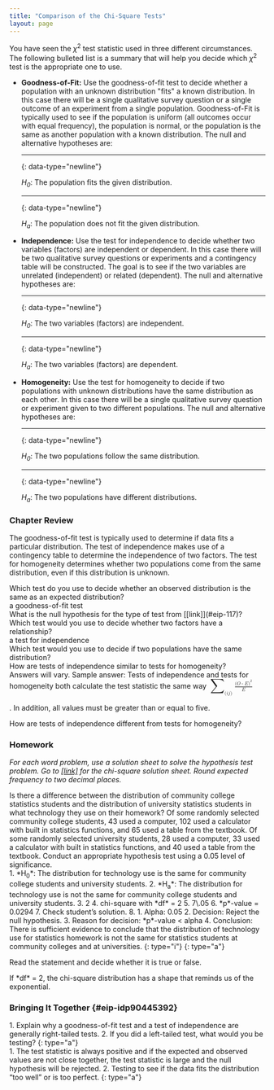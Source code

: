 ```yaml
---
title: "Comparison of the Chi-Square Tests"
layout: page
---
```



You have seen the *χ*<sup>2</sup> test statistic used in three different circumstances. The following bulleted list is a summary that will help you decide which *χ*<sup>2</sup> test is the appropriate one to use.

* **Goodness-of-Fit:** Use the goodness-of-fit test to decide whether a population with an unknown distribution \"fits\" a known distribution. In this case there will be a single qualitative survey question or a single outcome of an experiment from a single population. Goodness-of-Fit is typically used to see if the population is uniform (all outcomes occur with equal frequency), the population is normal, or the population is the same as another population with a known distribution. The null and alternative hypotheses are:
  * * *
  {: data-type="newline"}
  
  *H<sub>0</sub>*\: The population fits the given distribution.
  * * *
  {: data-type="newline"}
  
  *H<sub>a</sub>*\: The population does not fit the given distribution.
* **Independence:** Use the test for independence to decide whether two variables (factors) are independent or dependent. In this case there will be two qualitative survey questions or experiments and a contingency table will be constructed. The goal is to see if the two variables are unrelated (independent) or related (dependent). The null and alternative hypotheses are:
  * * *
  {: data-type="newline"}
  
  *H<sub>0</sub>*\: The two variables (factors) are independent.
  * * *
  {: data-type="newline"}
  
  *H<sub>a</sub>*\: The two variables (factors) are dependent.
* **Homogeneity:** Use the test for homogeneity to decide if two populations with unknown distributions have the same distribution as each other. In this case there will be a single qualitative survey question or experiment given to two different populations. The null and alternative hypotheses are:
  * * *
  {: data-type="newline"}
  
  *H<sub>0</sub>*\: The two populations follow the same distribution.
  * * *
  {: data-type="newline"}
  
  *H<sub>a</sub>*\: The two populations have different distributions.

### Chapter Review

The goodness-of-fit test is typically used to determine if data fits a particular distribution. The test of independence makes use of a contingency table to determine the independence of two factors. The test for homogeneity determines whether two populations come from the same distribution, even if this distribution is unknown.

<section data-depth="1" class="practice">
<div data-type="exercise" id="eip-117">
<div data-type="problem" id="eip-278" markdown="1">
Which test do you use to decide whether an observed distribution is the same as an expected distribution?

</div>
<div data-type="solution" id="eip-542" markdown="1">
a goodness-of-fit test

</div>
</div>
<div data-type="exercise" id="eip-610">
<div data-type="problem" id="eip-684" markdown="1">
What is the null hypothesis for the type of test from [[link]](#eip-117)?

</div>
</div>
<div data-type="exercise" id="eip-541">
<div data-type="problem" id="eip-195" markdown="1">
Which test would you use to decide whether two factors have a relationship?

</div>
<div data-type="solution" id="eip-718" markdown="1">
a test for independence

</div>
</div>
<div data-type="exercise" id="eip-795">
<div data-type="problem" id="eip-81" markdown="1">
Which test would you use to decide if two populations have the same distribution?

</div>
</div>
<div data-type="exercise" id="eip-506">
<div data-type="problem" id="eip-427" markdown="1">
How are tests of independence similar to tests for homogeneity?

</div>
<div data-type="solution" id="eip-945" markdown="1">
Answers will vary. Sample answer: Tests of independence and tests for homogeneity both calculate the test statistic the same way <math xmlns="http://www.w3.org/1998/Math/MathML"> <mrow> <munder> <mstyle mathsize="140%" displaystyle="true"><mo>∑</mo></mstyle> <mrow> <mo stretchy="false">(</mo><mi>i</mi><mi>j</mi><mo stretchy="false">)</mo> </mrow> </munder> <mfrac> <mrow> <msup> <mrow> <mo stretchy="false">(</mo><mi>O</mi><mo>-</mo><mi>E</mi><mo stretchy="false">)</mo> </mrow> <mn>2</mn> </msup> </mrow> <mi>E</mi> </mfrac> </mrow> </math>

. In addition, all values must be greater than or equal to five.

</div>
</div>
<div data-type="exercise" id="eip-206">
<div data-type="problem" id="eip-34" markdown="1">
How are tests of independence different from tests for homogeneity?

</div>
</div>
</section>

### Homework

*For each word problem, use a solution sheet to solve the hypothesis test problem. Go to [\[link\]](/m47882) for the chi-square solution sheet. Round expected frequency to two decimal places.*

<div data-type="exercise" id="eip-519">
<div data-type="problem" id="eip-604" markdown="1">
Is there a difference between the distribution of community college statistics students and the distribution of university statistics students in what technology they use on their homework? Of some randomly selected community college students, 43 used a computer, 102 used a calculator with built in statistics functions, and 65 used a table from the textbook. Of some randomly selected university students, 28 used a computer, 33 used a calculator with built in statistics functions, and 40 used a table from the textbook. Conduct an appropriate hypothesis test using a 0.05 level of significance.

</div>
<div data-type="solution" id="eip-860" markdown="1">
1.  *H<sub>0</sub>*: The distribution for technology use is the same for community college students and university students.
2.  *H<sub>a</sub>*: The distribution for technology use is not the same for community college students and university students.
3.  2
4.  chi-square with *df* = 2
5.  7\.05
6.  *p*-value = 0.0294
7.  Check student’s solution.
8.  1.  Alpha: 0.05
    2.  Decision: Reject the null hypothesis.
    3.  Reason for decision: *p*-value &lt; alpha
    4.  Conclusion: There is sufficient evidence to conclude that the distribution of technology use for statistics homework is not the same for statistics students at community colleges and at universities.
    {: type="i"}
{: type="a"}

</div>
</div>

Read the statement and decide whether it is true or false.

<div data-type="exercise" id="element-963">
<div data-type="problem" id="id21088939" markdown="1">
If *df* = 2, the chi-square distribution has a shape that reminds us of the exponential.

</div>
</div>

### Bringing It Together   {#eip-idp90445392}

<div data-type="exercise" id="element-728">
<div data-type="problem" id="id20682914" markdown="1">
1.  Explain why a goodness-of-fit test and a test of independence are generally right-tailed tests.
2.  If you did a left-tailed test, what would you be testing?
{: type="a"}

</div>
<div data-type="solution" markdown="1">
1.  The test statistic is always positive and if the expected and observed values are not close together, the test statistic is large and the null hypothesis will be rejected.
2.  Testing to see if the data fits the distribution “too well” or is too perfect.
{: type="a"}

</div>
</div>

